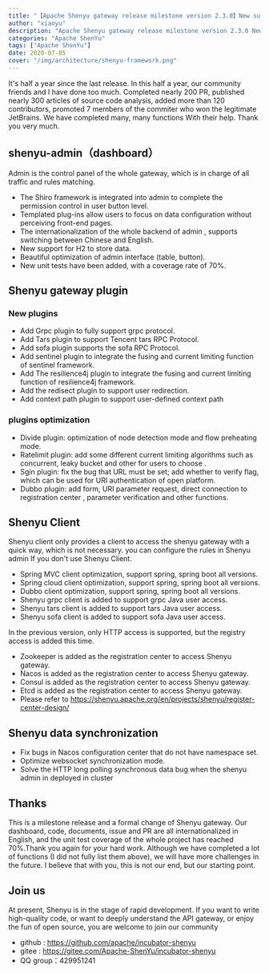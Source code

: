 ```yaml
---
title: "【Apache Shenyu gateway release milestone version 2.3.0】New support for grpc, tars and sofa protocols!"
author: "xiaoyu"
description: "Apache Shenyu gateway release milestone version 2.3.0 New support for grpc, tars and sofa protocols"
categories: "Apache ShenYu"
tags: ["Apache ShenYu"]
date: 2020-07-05
cover: "/img/architecture/shenyu-framework.png"
---
```


It's half a year since the last release. In this half a year, our community friends and I have done too much. Completed nearly 200 PR, published nearly 300 articles of source code analysis, added more than 120 contributors, promoted 7 members of the commiter who  won the legitimate JetBrains. We have completed many, many functions  With their help. Thank you very much.


## shenyu-admin（dashboard）

Admin is the control panel of the whole gateway, which is in charge of all traffic and rules matching.
- The Shiro framework is integrated into admin to complete the  permission control in user button level. 
- Templated plug-ins allow users to focus on data configuration without perceiving front-end pages.
- The internationalization of the whole backend of admin , supports switching between Chinese and English. 
- New support for H2 to store data.
- Beautiful optimization of admin interface (table, button).
- New unit tests have been added, with a coverage rate of 70%.


## Shenyu gateway plugin

### New plugins
- Add Grpc plugin to fully support grpc protocol.
- Add Tars plugin to support Tencent tars RPC Protocol.
- Add sofa plugin supports the sofa RPC Protocol.
- Add sentinel plugin to integrate the fusing and current limiting function of sentinel framework.
- Add The resilience4j plugin to integrate the fusing and current limiting function of resilience4j framework.
- Add the redisect plugin to support user redirection.
- Add context path plugin to support user-defined context path

###  plugins optimization
- Divide plugin: optimization of node detection mode and flow preheating mode.
- Ratelimit plugin: add some different current limiting algorithms  such as concurrent, leaky bucket and other for users to choose .
- Sgin plugin: fix the bug that URL must be set; add whether to verify flag, which can be used for URI authentication of open platform.
- Dubbo plugin: add form, URI parameter request, direct connection to registration center , parameter verification and other functions.

## Shenyu Client
Shenyu client only provides a client to access the shenyu gateway with a quick way, which is not necessary. you can configure the rules in Shenyu admin If you don't use Shenyu Client. 

- Spring MVC client optimization, support spring, spring boot all versions.
- Spring cloud client optimization, support spring, spring boot all versions.
- Dubbo client optimization, support spring, spring boot all versions.
- Shenyu grpc client is added to support grpc Java user access.
- Shenyu tars client is added to support tars Java user access.
- Shenyu sofa client is added to support sofa Java user access.

In the previous version, only HTTP access is supported, but  the registry access is added this time.
- Zookeeper is added as the registration center to access Shenyu gateway.
- Nacos is added as the registration center to access Shenyu gateway.
- Consul is added as the registration center to access Shenyu gateway.
- Etcd is added as the registration center to access Shenyu gateway.
- Please refer to https://shenyu.apache.org/en/projects/shenyu/register-center-design/

## Shenyu data synchronization
- Fix bugs in Nacos configuration center that do not have namespace set.
- Optimize websocket synchronization mode.
- Solve the HTTP long polling synchronous data bug when  the shenyu admin in deployed in cluster


## Thanks
This is a milestone release and a formal change of Shenyu gateway. Our dashboard, code, documents, issue and PR are all internationalized in English, and the unit test coverage of the whole project has reached 70%.Thank you again for your hard work. Although we have completed a lot of functions (I did not fully list them above), we will have more challenges in the future. I believe that with you, this is not our end, but our starting point.

## Join us
At present, Shenyu is in the stage of rapid development. If you want to write high-quality code, or want to deeply understand the API gateway, or enjoy the fun of open source, you are welcome to join our community

 - github : https://github.com/apache/incubator-shenyu 
 - gitee : https://gitee.com/Apache-ShenYu/incubator-shenyu 
 - QQ group：429951241 

